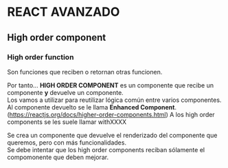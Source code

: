 # REACT AVANZADO

## High order component

### High order function

Son funciones que reciben o retornan otras funcionen.

Por tanto... **HIGH ORDER COMPONENT** es un componente que recibe un componente **y** devuelve un componente.  
Los vamos a utilizar para reutilizar lógica común entre varios componentes.  
Al componente devuelto se le llama **Enhanced Component**.  
(https://reactjs.org/docs/higher-order-components.html)
A los high order components se les suele llamar withXXXX

Se crea un componente que devuelve el renderizado del componente que queremos, pero con más funcionalidades.  
Se debe intentar que los high order components reciban sólamente el compomonente que deben mejorar.

